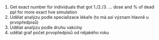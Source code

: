 1. Get exact number for individuals that got 1./2./3. ... dose and % of dead ppl for more exact hve simulation
2. Udělat analýzu podle specializace lékaře (to má asi význam hlavně u prvopředpisů)
3. Udělat analýzu podle druhu vakcíny
4. udělat graf počet prvopředpisů od nějakého roku